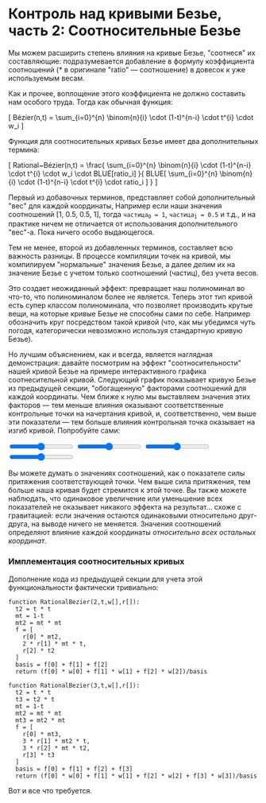 # Контроль над кривыми Безье, часть 2: Соотносительные Безье

Мы можем расширить степень влияния на кривые Безье, "соотнеся" их составляющие: подразумевается добавление в формулу коэффициента соотношений (* в оригинале "ratio" — соотношение) в довесок к уже используемым весам.

Как и прочее, воплощение этого коэффициента не должно составить нам особого труда. Тогда как обычная функция:

\[
  Bézier(n,t) = \sum_{i=0}^{n} \binom{n}{i} \cdot (1-t)^{n-i} \cdot t^{i} \cdot w_i
\]

Функция для соотносительных кривых Безье имеет два дополнительных термина:

\[
  Rational~Bézier(n,t) = \frac{ \sum_{i=0}^{n} \binom{n}{i} \cdot (1-t)^{n-i} \cdot t^{i} \cdot w_i \cdot BLUE[ratio_i] }{ BLUE[ \sum_{i=0}^{n} \binom{n}{i} \cdot (1-t)^{n-i} \cdot t^{i} \cdot ratio_i ] }
\]

Первый из добавочных терминов, представляет собой дополнительный "вес" для каждой координаты, Например если наши значения соотношений [1, 0.5, 0.5, 1], тогда <code>частица<sub>0</sub> = 1</code>, <code>частица<sub>1</sub> = 0.5</code> и т.д., и на практике ничем не отличается от использования дополнительного "вес"-а. Пока ничего особо выдающегося.

Тем не менее, второй из добавленных терминов, составляет всю важность разницы. В процессе компиляции точек на кривой, мы компилируем "нормальные" значения Безье, а далее _делим_ их на значение Безье с учетом только соотношений (частиц), без учета весов.

Это создает неожиданный эффект: превращает наш полиноминал во что-то, что полиноминалом более не является. Теперь этот тип кривой есть супер классом полиноминала, что позволяет производить крутые вещи, на которые кривые Безье не способны сами по себе. Например обозначить круг посредством такой кривой (что, как мы убедимся чуть погодя, категорически невозможно используя стандартную кривую Безье).

Но лучшим объяснением, как и всегда, является наглядная демонстрация: давайте посмотрим на эффект "соотносительности" нашей кривой Безье на примере интерактивного графика соотнесительной кривой. Следующий график показывает кривую Безье из предыдущей секции, "обогащенную" факторами соотношений для каждой координаты. Чем ближе к нулю мы выставляем значения этих факторов — тем меньше влияния оказывают соответственные контрольные точки на начертания кривой, и, соответственно, чем выше эти показатели — тем больше влияния контрольная точка оказывает на изгиб кривой. Попробуйте сами:

<graphics-element title="Соотносительная кубическая кривая Безье" src="./rational.js">
  <input type="range" min="0.01" max="2" value="1" step="0.01" class="ratio-1">
  <input type="range" min="0.01" max="2" value="1" step="0.01" class="ratio-2">
  <input type="range" min="0.01" max="2" value="1" step="0.01" class="ratio-3">
  <input type="range" min="0.01" max="2" value="1" step="0.01" class="ratio-4">
</graphics-element>

Вы можете думать о значениях соотношений, как о показателе силы притяжения соответствующей точки. Чем выше сила притяжения, тем больше наша кривая будет стремится к этой точке. Вы также можете наблюдать, что одинаковое увеличение или уменьшение всех показателей не оказывает никакого эффекта на результат... схоже с гравитацией: если значения остаются одинаковыми относительно друг-друга, на выводе ничего не меняется. Значения соотношений определяют влияние каждой координаты _относительно всех остальных координат_.

<div class="howtocode">

### Имплементация соотносительных кривых

Дополнение кода из предыдущей секции для учета этой функциональности фактически тривиально:

```
function RationalBezier(2,t,w[],r[]):
  t2 = t * t
  mt = 1-t
  mt2 = mt * mt
  f = [
    r[0] * mt2,
    2 * r[1] * mt * t,
    r[2] * t2
  ]
  basis = f[0] + f[1] + f[2]
  return (f[0] * w[0] + f[1] * w[1] + f[2] * w[2])/basis

function RationalBezier(3,t,w[],r[]):
  t2 = t * t
  t3 = t2 * t
  mt = 1-t
  mt2 = mt * mt
  mt3 = mt2 * mt
  f = [
    r[0] * mt3,
    3 * r[1] * mt2 * t,
    3 * r[2] * mt * t2,
    r[3] * t3
  ]
  basis = f[0] + f[1] + f[2] + f[3]
  return (f[0] * w[0] + f[1] * w[1] + f[2] * w[2] + f[3] * w[3])/basis
```

Вот и все что требуется.

</div>
